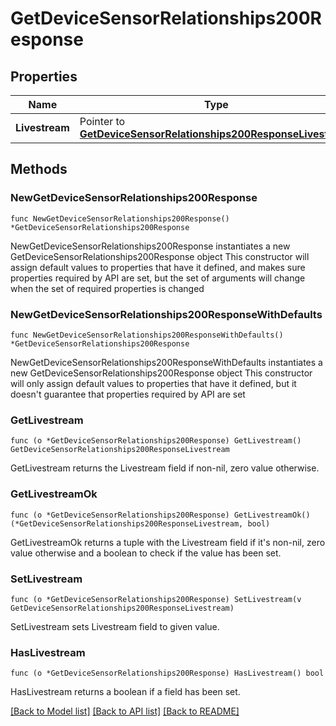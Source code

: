 # GetDeviceSensorRelationships200Response

## Properties

Name | Type | Description | Notes
------------ | ------------- | ------------- | -------------
**Livestream** | Pointer to [**GetDeviceSensorRelationships200ResponseLivestream**](GetDeviceSensorRelationships200ResponseLivestream.md) |  | [optional] 

## Methods

### NewGetDeviceSensorRelationships200Response

`func NewGetDeviceSensorRelationships200Response() *GetDeviceSensorRelationships200Response`

NewGetDeviceSensorRelationships200Response instantiates a new GetDeviceSensorRelationships200Response object
This constructor will assign default values to properties that have it defined,
and makes sure properties required by API are set, but the set of arguments
will change when the set of required properties is changed

### NewGetDeviceSensorRelationships200ResponseWithDefaults

`func NewGetDeviceSensorRelationships200ResponseWithDefaults() *GetDeviceSensorRelationships200Response`

NewGetDeviceSensorRelationships200ResponseWithDefaults instantiates a new GetDeviceSensorRelationships200Response object
This constructor will only assign default values to properties that have it defined,
but it doesn't guarantee that properties required by API are set

### GetLivestream

`func (o *GetDeviceSensorRelationships200Response) GetLivestream() GetDeviceSensorRelationships200ResponseLivestream`

GetLivestream returns the Livestream field if non-nil, zero value otherwise.

### GetLivestreamOk

`func (o *GetDeviceSensorRelationships200Response) GetLivestreamOk() (*GetDeviceSensorRelationships200ResponseLivestream, bool)`

GetLivestreamOk returns a tuple with the Livestream field if it's non-nil, zero value otherwise
and a boolean to check if the value has been set.

### SetLivestream

`func (o *GetDeviceSensorRelationships200Response) SetLivestream(v GetDeviceSensorRelationships200ResponseLivestream)`

SetLivestream sets Livestream field to given value.

### HasLivestream

`func (o *GetDeviceSensorRelationships200Response) HasLivestream() bool`

HasLivestream returns a boolean if a field has been set.


[[Back to Model list]](../README.md#documentation-for-models) [[Back to API list]](../README.md#documentation-for-api-endpoints) [[Back to README]](../README.md)


